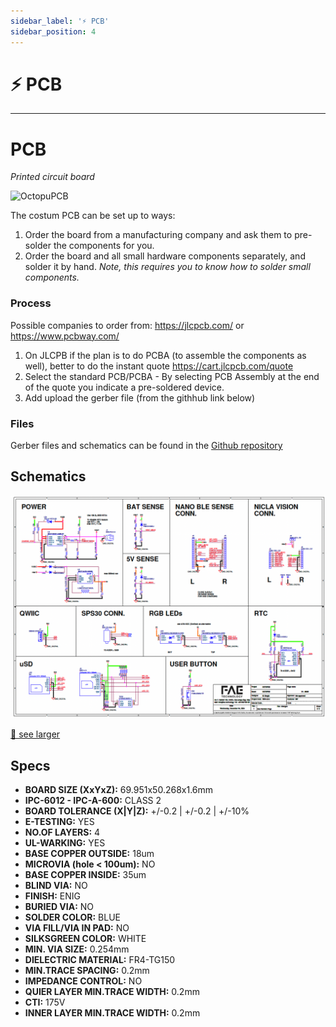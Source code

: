 ```yaml
---
sidebar_label: '⚡ PCB'
sidebar_position: 4
---
```


# ⚡ PCB

---

# PCB 
*Printed circuit board*

![OctopuPCB](../../static/img/electronics/OctopusPCB.png)
 
The costum PCB can be set up to ways: 
1. Order the board from a manufacturing company and ask them to pre-solder the components for you. 
2. Order the board and all small hardware components separately, and solder it by hand. *Note, this requires you to know how to solder small components.*

### Process

Possible companies to order from: https://jlcpcb.com/ or https://www.pcbway.com/

1. On JLCPB if the plan is to do PCBA (to assemble the components as well), better to do the instant quote https://cart.jlcpcb.com/quote
2. Select the standard PCB/PCBA - By selecting PCB Assembly at the end of the quote you indicate a pre-soldered device.
3. Add upload the gerber file (from the githhub link below)


### Files

Gerber files and schematics can be found in the [Github repository](https://github.com/MIT-Senseable-City-Lab/octopus-fabrication/tree/main/hardware)

## Schematics

![Schematics](../../static/img/schematics.png)

[🔎 see larger](https://github.com/MIT-Senseable-City-Lab/octopus-fabrication/blob/main/hardware/octopus_schematic.pdf)



## Specs
- **BOARD SIZE (XxYxZ):** 69.951x50.268x1.6mm
- **IPC-6012 - IPC-A-600:** CLASS 2
- **BOARD TOLERANCE (X|Y|Z):** +/-0.2 | +/-0.2 | +/-10%
- **E-TESTING:** YES
- **NO.OF LAYERS:** 4
- **UL-WARKING:** YES
- **BASE COPPER OUTSIDE:** 18um
- **MICROVIA (hole < 100um):** NO
- **BASE COPPER INSIDE:** 35um
- **BLIND VIA:** NO
- **FINISH:** ENIG
- **BURIED VIA:** NO
- **SOLDER COLOR:** BLUE
- **VIA FILL/VIA IN PAD:** NO
- **SILKSGREEN COLOR:** WHITE
- **MIN. VIA SIZE:** 0.254mm
- **DIELECTRIC MATERIAL:** FR4-TG150
- **MIN.TRACE SPACING:** 0.2mm
- **IMPEDANCE CONTROL:** NO
- **QUIER LAYER MIN.TRACE WIDTH:** 0.2mm
- **CTI:** 175V
- **INNER LAYER MIN.TRACE WIDTH:** 0.2mm

